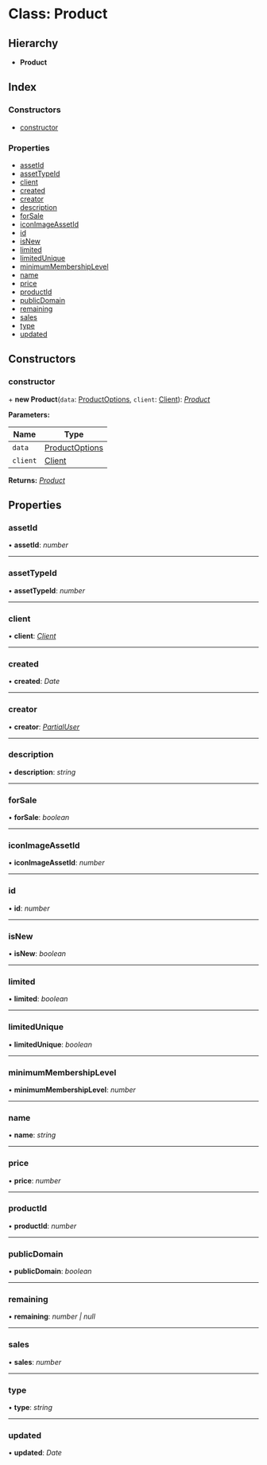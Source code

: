 
# Class: Product

## Hierarchy

* **Product**

## Index

### Constructors

* [constructor](_structures_asset_.product.md#constructor)

### Properties

* [assetId](_structures_asset_.product.md#assetid)
* [assetTypeId](_structures_asset_.product.md#assettypeid)
* [client](_structures_asset_.product.md#client)
* [created](_structures_asset_.product.md#created)
* [creator](_structures_asset_.product.md#creator)
* [description](_structures_asset_.product.md#description)
* [forSale](_structures_asset_.product.md#forsale)
* [iconImageAssetId](_structures_asset_.product.md#iconimageassetid)
* [id](_structures_asset_.product.md#id)
* [isNew](_structures_asset_.product.md#isnew)
* [limited](_structures_asset_.product.md#limited)
* [limitedUnique](_structures_asset_.product.md#limitedunique)
* [minimumMembershipLevel](_structures_asset_.product.md#minimummembershiplevel)
* [name](_structures_asset_.product.md#name)
* [price](_structures_asset_.product.md#price)
* [productId](_structures_asset_.product.md#productid)
* [publicDomain](_structures_asset_.product.md#publicdomain)
* [remaining](_structures_asset_.product.md#remaining)
* [sales](_structures_asset_.product.md#sales)
* [type](_structures_asset_.product.md#type)
* [updated](_structures_asset_.product.md#updated)

## Constructors

### <a id="constructor" name="constructor"></a>  constructor

\+ **new Product**(`data`: [ProductOptions](../interfaces/_structures_asset_.productoptions.md), `client`: [Client](_client_client_.client.md)): *[Product](_structures_asset_.product.md)*

**Parameters:**

Name | Type |
------ | ------ |
`data` | [ProductOptions](../interfaces/_structures_asset_.productoptions.md) |
`client` | [Client](_client_client_.client.md) |

**Returns:** *[Product](_structures_asset_.product.md)*

## Properties

### <a id="assetid" name="assetid"></a>  assetId

• **assetId**: *number*

___

### <a id="assettypeid" name="assettypeid"></a>  assetTypeId

• **assetTypeId**: *number*

___

### <a id="client" name="client"></a>  client

• **client**: *[Client](_client_client_.client.md)*

___

### <a id="created" name="created"></a>  created

• **created**: *Date*

___

### <a id="creator" name="creator"></a>  creator

• **creator**: *[PartialUser](_structures_user_.partialuser.md)*

___

### <a id="description" name="description"></a>  description

• **description**: *string*

___

### <a id="forsale" name="forsale"></a>  forSale

• **forSale**: *boolean*

___

### <a id="iconimageassetid" name="iconimageassetid"></a>  iconImageAssetId

• **iconImageAssetId**: *number*

___

### <a id="id" name="id"></a>  id

• **id**: *number*

___

### <a id="isnew" name="isnew"></a>  isNew

• **isNew**: *boolean*

___

### <a id="limited" name="limited"></a>  limited

• **limited**: *boolean*

___

### <a id="limitedunique" name="limitedunique"></a>  limitedUnique

• **limitedUnique**: *boolean*

___

### <a id="minimummembershiplevel" name="minimummembershiplevel"></a>  minimumMembershipLevel

• **minimumMembershipLevel**: *number*

___

### <a id="name" name="name"></a>  name

• **name**: *string*

___

### <a id="price" name="price"></a>  price

• **price**: *number*

___

### <a id="productid" name="productid"></a>  productId

• **productId**: *number*

___

### <a id="publicdomain" name="publicdomain"></a>  publicDomain

• **publicDomain**: *boolean*

___

### <a id="remaining" name="remaining"></a>  remaining

• **remaining**: *number | null*

___

### <a id="sales" name="sales"></a>  sales

• **sales**: *number*

___

### <a id="type" name="type"></a>  type

• **type**: *string*

___

### <a id="updated" name="updated"></a>  updated

• **updated**: *Date*
